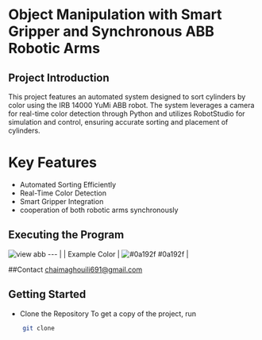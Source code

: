# Object Manipulation with Smart Gripper and Synchronous ABB Robotic Arms
## Project Introduction
This project features an automated system designed to sort cylinders by color using the IRB 14000 YuMi ABB robot. The system leverages a camera for real-time color detection through Python and utilizes RobotStudio for simulation and control, ensuring accurate sorting and placement of cylinders.
# Key Features

 * Automated Sorting Efficiently 
* Real-Time Color Detection
* Smart Gripper Integration
* cooperation of both robotic arms synchronously
## Executing the Program


![view abb](https://github.com/user-attachments/assets/0fe62bc6-b508-4667-a043-3ef34c343177)
--- |
| Example Color | ![#0a192f](https://via.placeholder.com/10/0a192f?text=+) #0a192f |

##Contact 
chaimaghouili691@gmail.com

##  Getting Started   
* Clone the Repository
To get a copy of the project, run
```bash    
    git clone
